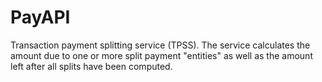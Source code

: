 # PayAPI
Transaction payment splitting service (TPSS). The service calculates the amount due to one or more split payment "entities" as well as the amount left after all splits have been computed.
